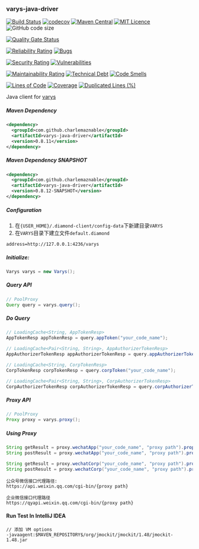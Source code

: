 ### varys-java-driver

[![Build Status](https://travis-ci.org/CharLemAznable/varys-java-driver.svg?branch=master)](https://travis-ci.org/CharLemAznable/varys-java-driver)
[![codecov](https://codecov.io/gh/CharLemAznable/varys-java-driver/branch/master/graph/badge.svg)](https://codecov.io/gh/CharLemAznable/varys-java-driver)
[![Maven Central](https://maven-badges.herokuapp.com/maven-central/com.github.charlemaznable/varys-java-driver/badge.svg)](https://maven-badges.herokuapp.com/maven-central/com.github.charlemaznable/varys-java-driver/)
[![MIT Licence](https://badges.frapsoft.com/os/mit/mit.svg?v=103)](https://opensource.org/licenses/mit-license.php)
![GitHub code size](https://img.shields.io/github/languages/code-size/CharLemAznable/varys-java-driver)

[![Quality Gate Status](https://sonarcloud.io/api/project_badges/measure?project=CharLemAznable_varys-java-driver&metric=alert_status)](https://sonarcloud.io/dashboard?id=CharLemAznable_varys-java-driver)

[![Reliability Rating](https://sonarcloud.io/api/project_badges/measure?project=CharLemAznable_varys-java-driver&metric=reliability_rating)](https://sonarcloud.io/dashboard?id=CharLemAznable_varys-java-driver)
[![Bugs](https://sonarcloud.io/api/project_badges/measure?project=CharLemAznable_varys-java-driver&metric=bugs)](https://sonarcloud.io/dashboard?id=CharLemAznable_varys-java-driver)

[![Security Rating](https://sonarcloud.io/api/project_badges/measure?project=CharLemAznable_varys-java-driver&metric=security_rating)](https://sonarcloud.io/dashboard?id=CharLemAznable_varys-java-driver)
[![Vulnerabilities](https://sonarcloud.io/api/project_badges/measure?project=CharLemAznable_varys-java-driver&metric=vulnerabilities)](https://sonarcloud.io/dashboard?id=CharLemAznable_varys-java-driver)

[![Maintainability Rating](https://sonarcloud.io/api/project_badges/measure?project=CharLemAznable_varys-java-driver&metric=sqale_rating)](https://sonarcloud.io/dashboard?id=CharLemAznable_varys-java-driver)
[![Technical Debt](https://sonarcloud.io/api/project_badges/measure?project=CharLemAznable_varys-java-driver&metric=sqale_index)](https://sonarcloud.io/dashboard?id=CharLemAznable_varys-java-driver)
[![Code Smells](https://sonarcloud.io/api/project_badges/measure?project=CharLemAznable_varys-java-driver&metric=code_smells)](https://sonarcloud.io/dashboard?id=CharLemAznable_varys-java-driver)

[![Lines of Code](https://sonarcloud.io/api/project_badges/measure?project=CharLemAznable_varys-java-driver&metric=ncloc)](https://sonarcloud.io/dashboard?id=CharLemAznable_varys-java-driver)
[![Coverage](https://sonarcloud.io/api/project_badges/measure?project=CharLemAznable_varys-java-driver&metric=coverage)](https://sonarcloud.io/dashboard?id=CharLemAznable_varys-java-driver)
[![Duplicated Lines (%)](https://sonarcloud.io/api/project_badges/measure?project=CharLemAznable_varys-java-driver&metric=duplicated_lines_density)](https://sonarcloud.io/dashboard?id=CharLemAznable_varys-java-driver)

Java client for [varys](https://github.com/CharLemAznable/varys)

##### Maven Dependency

```xml
<dependency>
  <groupId>com.github.charlemaznable</groupId>
  <artifactId>varys-java-driver</artifactId>
  <version>0.8.11</version>
</dependency>
```

##### Maven Dependency SNAPSHOT

```xml
<dependency>
  <groupId>com.github.charlemaznable</groupId>
  <artifactId>varys-java-driver</artifactId>
  <version>0.8.12-SNAPSHOT</version>
</dependency>
```

##### Configuration

1. 在`{USER_HOME}/.diamond-client/config-data`下新建目录`VARYS`
2. 在`VARYS`目录下建立文件`default.diamond`
```properties
address=http://127.0.0.1:4236/varys
```

##### Initialize:

```java
Varys varys = new Varys();
```

##### Query API

```java
// PoolProxy
Query query = varys.query();
```

##### Do Query

```java
// LoadingCache<String, AppTokenResp>
AppTokenResp appTokenResp = query.appToken("your_code_name");
```

```java
// LoadingCache<Pair<String, String>, AppAuthorizerTokenResp>
AppAuthorizerTokenResp appAuthorizerTokenResp = query.appAuthorizerToken("your_code_name", "authorizerAppId");
```

```java
// LoadingCache<String, CorpTokenResp>
CorpTokenResp corpTokenResp = query.corpToken("your_code_name");
```

```java
// LoadingCache<Pair<String, String>, CorpAuthorizerTokenResp>
CorpAuthorizerTokenResp corpAuthorizerTokenResp = query.corpAuthorizerToken("your_code_name", "corpId");
```

##### Proxy API

```java
// PoolProxy
Proxy proxy = varys.proxy();
```

##### Using Proxy

```java
String getResult = proxy.wechatApp("your_code_name", "proxy path").prop("xxx", "XXX").param("yyy", "YYY").get();
String postResult = proxy.wechatApp("your_code_name", "proxy path").prop("xxx", "XXX").param("yyy", "YYY").post();
```

```java
String getResult = proxy.wechatCorp("your_code_name", "proxy path").prop("xxx", "XXX").param("yyy", "YYY").get();
String postResult = proxy.wechatCorp("your_code_name", "proxy path").prop("xxx", "XXX").param("yyy", "YYY").post();
```

```http
公众号微信接口代理路径:
https://api.weixin.qq.com/cgi-bin/{proxy path}

企业微信接口代理路径
https://qyapi.weixin.qq.com/cgi-bin/{proxy path}
```

#### Run Test In IntelliJ IDEA

```
// 添加 VM options
-javaagent:$MAVEN_REPOSITORY$/org/jmockit/jmockit/1.48/jmockit-1.48.jar
```
